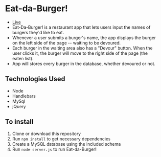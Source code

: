 # Eat-da-Burger!
-   [Live](https://obscure-gorge-62414.herokuapp.com/)
- Eat-Da-Burger! is a restaurant app that lets users input the names of burgers they'd like to eat.
- Whenever a user submits a burger's name, the app displays the burger on the left side of the page -- waiting to be devoured.
- Each burger in the waiting area also has a "Devour" button. When the user clicks it, the burger will move to the right side of the page (the eaten list).
- App will stores every burger in the database, whether devoured or not.

## Technologies Used
- Node
- Handlebars
- MySql
- jQuery

## To install
1. Clone or download this repository
2. Run `npm install` to get necessary dependencies
3. Create a MySQL database using the included schema
4. Run `node server.js` to run Eat-da-Burger!
